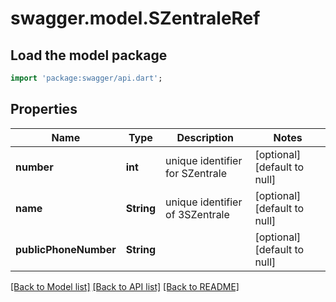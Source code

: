 # swagger.model.SZentraleRef

## Load the model package
```dart
import 'package:swagger/api.dart';
```

## Properties
Name | Type | Description | Notes
------------ | ------------- | ------------- | -------------
**number** | **int** | unique identifier for SZentrale | [optional] [default to null]
**name** | **String** | unique identifier of 3SZentrale | [optional] [default to null]
**publicPhoneNumber** | **String** |  | [optional] [default to null]

[[Back to Model list]](../README.md#documentation-for-models) [[Back to API list]](../README.md#documentation-for-api-endpoints) [[Back to README]](../README.md)


